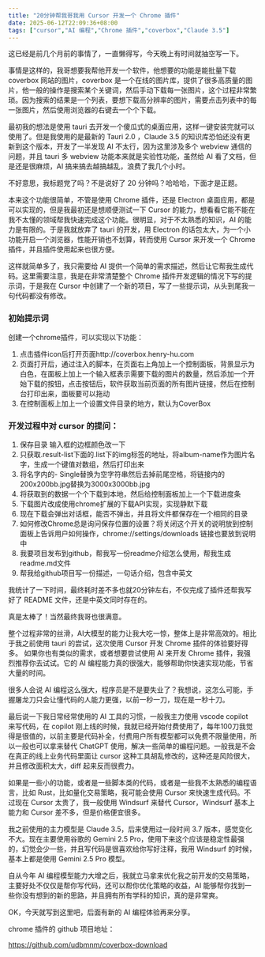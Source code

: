 ```yaml
---
title: "20分钟帮我哥我用 Cursor 开发一个 Chrome 插件"
date: 2025-06-12T22:09:36+08:00
tags: ["cursor","AI 编程","Chrome 插件","coverbox","Claude 3.5"]
---
```


这已经是前几个月前的事情了，一直懒得写，今天晚上有时间就抽空写一下。

事情是这样的，我哥想要我帮他开发一个软件，他想要的功能是能批量下载 coverbox 网站的图片，coverbox 是一个在线的图片库，提供了很多高质量的图片，他一般的操作是搜索某个关键词，然后手动下载每一张图片，这个过程非常繁琐。因为搜索的结果是一个列表，要想下载高分辨率的图片，需要点击列表中的每一张图片，然后使用浏览器的右键去一个个下载。

最初我的想法是使用 tauri 去开发一个傻瓜式的桌面应用，这样一键安装完就可以使用了。但是我使用的是最新的 Tauri 2.0 ，Claude 3.5 的知识库恐怕还没有更新到这个版本，开发了一半发现 AI 不太行，因为这里涉及多个 webview 通信的问题，并且 tauri 多 webview 功能本来就是实验性功能，虽然给 AI 看了文档，但是还是很麻烦，AI 搞来搞去越搞越乱，浪费了我几个小时。

不好意思，我标题党了吗？不是说好了 20 分钟吗？哈哈哈，下面才是正题。

本来这个功能很简单，不管是使用 Chrome 插件，还是 Electron 桌面应用，都是可以实现的，但是我最初还是想顺便测试一下 Cursor 的能力，想看看它能不能在我不太懂的领域帮我快速完成这个功能。很明显，对于不太熟悉的知识，AI 的能力是有限的。于是我就放弃了 tauri 的开发，用 Electron 的话包太大，为一个小功能开启一个浏览器，性能开销也不划算，转而使用 Cursor 来开发一个 Chrome 插件，并且插件使用起来也很方便。

这样就简单多了，我只需要给 AI 提供一个简单的需求描述，然后让它帮我生成代码。这里需要注意，我是在非常清楚整个 Chrome 插件开发逻辑的情况下写的提示词，于是我在 Cursor 中创建了一个新的项目，写了一些提示词，从头到尾我一句代码都没有修改。

### 初始提示词
创建一个chrome插件，可以实现以下功能：
1. 点击插件icon后打开页面http://coverbox.henry-hu.com
2. 页面打开后，通过注入的脚本，在页面右上角加上一个控制面板，背景显示为白色，在面板上加上一个输入框表示需要下载的图片的数量，然后添加一个开始下载的按钮，点击按钮后，软件获取当前页面的所有图片链接，然后在控制台打印出来，面板要可以拖动
3. 在控制面板上加上一个设置文件目录的地方，默认为CoverBox



### 开发过程中对 cursor 的提问：

1. 保存目录 输入框的边框颜色改一下
2. 只获取.result-list下面的.list下的img标签的地址，将album-name作为图片名字，生成一个键值对数组，然后打印出来
3. 将名字内的- Single替换为空字符串然后去掉前尾空格，将链接内的200x200bb.jpg替换为3000x3000bb.jpg
4. 将获取到的数据一个个下载到本地，然后给控制面板加上一个下载进度条
5. 下载图片改成使用chrome扩展的下载API实现，实现静默下载
6. 现在下载会弹出对话框，能否不弹出，并且将文件都保存在一个相同的目录
7. 如何修改Chrome总是询问保存位置的设置？将关闭这个开关的说明放到控制面板上告诉用户如何操作，chrome://settings/downloads 链接也要放到说明中
8. 我要项目发布到github，帮我写一份readme介绍怎么使用，帮我生成readme.md文件
9. 帮我给github项目写一份描述，一句话介绍，包含中英文


我统计了一下时间，最终耗时差不多也就20分钟左右，不仅完成了插件还帮我写好了 README 文件，还是中英文同时存在的。

真是太棒了！当然最终我哥也很满意。

整个过程非常的丝滑，AI大模型的能力让我大吃一惊，整体上是非常高效的。相比于我之前使用 tauri 的尝试，这次使用 Cursor 开发 Chrome 插件的体验要好得多。
如果你也有类似的需求，或者想要尝试使用 AI 来开发 Chrome 插件，我强烈推荐你去试试。它的 AI 编程能力真的很强大，能够帮助你快速实现功能，节省大量的时间。

很多人会说 AI 编程这么强大，程序员是不是要失业了？我想说，这怎么可能，手握屠龙刀只会让懂代码的人能力更强，以前一秒一刀，现在是一秒十刀。

最后说一下我日常经常使用的 AI 工具的习惯，一般我主力使用 vscode copilot 来写代码，在 copilot 刚上线的时候，我就已经开始付费使用了，每年100刀我觉得是很值的，以前主要是代码补全，付费用户所有模型都可以免费不限量使用，所以一般也可以拿来替代 ChatGPT 使用，解决一些简单的编程问题。一般我是不会在真正的线上业务代码里面让 cursor 这种工具胡乱修改的，这种还是风险很大，并且修改面积太大，diff 起来反而很费力。

如果是一些小的功能，或者是一些脚本类的代码，或者是一些我不太熟悉的编程语言，比如 Rust，比如量化交易策略，我可能会使用 Cursor 来快速生成代码。不过现在 Cursor 太贵了，我一般使用 Windsurf 来替代 Cursor，Windsurf 基本上能力和 Cursor 差不多，但是价格便宜很多。

我之前使用的主力模型是 Claude 3.5，后来使用过一段时间 3.7 版本，感觉变化不大。现在主要使用谷歌的 Gemini 2.5 Pro，使用下来这个应该是稳定性最强的，幻觉会少一些，并且写代码是很喜欢给你写好注释，我用 Windsurf 的时候，基本上都是使用 Gemini 2.5 Pro 模型。

自从今年 AI 编程模型能力大增之后，我就立马拿来优化我之前开发的交易策略，主要好处不仅仅是帮你写代码，还可以帮你优化策略的收益，AI 能够帮你找到一些你没有想到的新的思路，并且拥有所有学科的知识，真的是非常爽。

OK，今天就写到这里吧，后面有新的 AI 编程体验再来分享。

chrome 插件的 github 项目地址：

https://github.com/udbmnm/coverbox-download